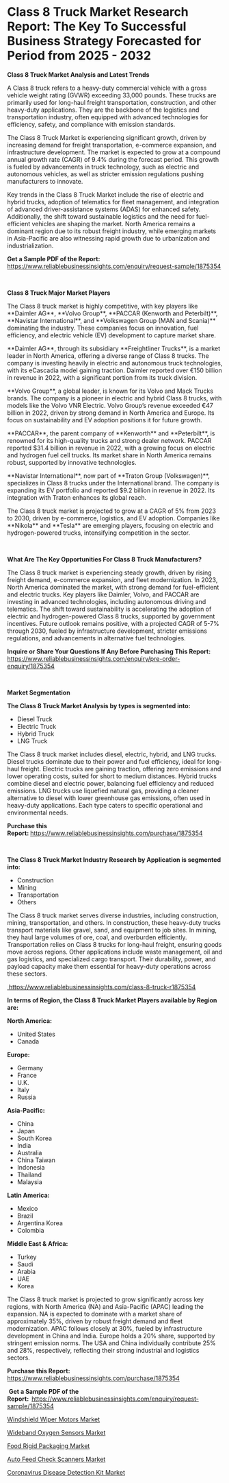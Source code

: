 <p><h1>Class 8 Truck Market Research Report: The Key To Successful Business Strategy Forecasted for Period from 2025 - 2032</h1></p><p><strong>Class 8 Truck Market Analysis and Latest Trends</strong></p>
<p><p>A Class 8 truck refers to a heavy-duty commercial vehicle with a gross vehicle weight rating (GVWR) exceeding 33,000 pounds. These trucks are primarily used for long-haul freight transportation, construction, and other heavy-duty applications. They are the backbone of the logistics and transportation industry, often equipped with advanced technologies for efficiency, safety, and compliance with emission standards.</p><p>The Class 8 Truck Market is experiencing significant growth, driven by increasing demand for freight transportation, e-commerce expansion, and infrastructure development. The market is expected to grow at a compound annual growth rate (CAGR) of 9.4% during the forecast period. This growth is fueled by advancements in truck technology, such as electric and autonomous vehicles, as well as stricter emission regulations pushing manufacturers to innovate.</p><p>Key trends in the Class 8 Truck Market include the rise of electric and hybrid trucks, adoption of telematics for fleet management, and integration of advanced driver-assistance systems (ADAS) for enhanced safety. Additionally, the shift toward sustainable logistics and the need for fuel-efficient vehicles are shaping the market. North America remains a dominant region due to its robust freight industry, while emerging markets in Asia-Pacific are also witnessing rapid growth due to urbanization and industrialization.</p></p>
<p><strong>Get a Sample PDF of the Report:&nbsp;</strong> <a href="https://www.reliablebusinessinsights.com/enquiry/request-sample/1875354?utm_campaign=75&utm_medium=2&utm_source=Github&utm_content=ia&utm_term=22012025&utm_id=class-8-truck">https://www.reliablebusinessinsights.com/enquiry/request-sample/1875354</a></p>
<p>&nbsp;</p>
<p><strong>Class 8 Truck Major Market Players</strong></p>
<p><p>The Class 8 truck market is highly competitive, with key players like **Daimler AG**, **Volvo Group**, **PACCAR (Kenworth and Peterbilt)**, **Navistar International**, and **Volkswagen Group (MAN and Scania)** dominating the industry. These companies focus on innovation, fuel efficiency, and electric vehicle (EV) development to capture market share.</p><p>**Daimler AG**, through its subsidiary **Freightliner Trucks**, is a market leader in North America, offering a diverse range of Class 8 trucks. The company is investing heavily in electric and autonomous truck technologies, with its eCascadia model gaining traction. Daimler reported over €150 billion in revenue in 2022, with a significant portion from its truck division.</p><p>**Volvo Group**, a global leader, is known for its Volvo and Mack Trucks brands. The company is a pioneer in electric and hybrid Class 8 trucks, with models like the Volvo VNR Electric. Volvo Group’s revenue exceeded €47 billion in 2022, driven by strong demand in North America and Europe. Its focus on sustainability and EV adoption positions it for future growth.</p><p>**PACCAR**, the parent company of **Kenworth** and **Peterbilt**, is renowned for its high-quality trucks and strong dealer network. PACCAR reported $31.4 billion in revenue in 2022, with a growing focus on electric and hydrogen fuel cell trucks. Its market share in North America remains robust, supported by innovative technologies.</p><p>**Navistar International**, now part of **Traton Group (Volkswagen)**, specializes in Class 8 trucks under the International brand. The company is expanding its EV portfolio and reported $9.2 billion in revenue in 2022. Its integration with Traton enhances its global reach.</p><p>The Class 8 truck market is projected to grow at a CAGR of 5% from 2023 to 2030, driven by e-commerce, logistics, and EV adoption. Companies like **Nikola** and **Tesla** are emerging players, focusing on electric and hydrogen-powered trucks, intensifying competition in the sector.</p></p>
<p>&nbsp;</p>
<p><strong>What Are The Key Opportunities For Class 8 Truck Manufacturers?</strong></p>
<p><p>The Class 8 truck market is experiencing steady growth, driven by rising freight demand, e-commerce expansion, and fleet modernization. In 2023, North America dominated the market, with strong demand for fuel-efficient and electric trucks. Key players like Daimler, Volvo, and PACCAR are investing in advanced technologies, including autonomous driving and telematics. The shift toward sustainability is accelerating the adoption of electric and hydrogen-powered Class 8 trucks, supported by government incentives. Future outlook remains positive, with a projected CAGR of 5-7% through 2030, fueled by infrastructure development, stricter emissions regulations, and advancements in alternative fuel technologies.</p></p>
<p><strong>Inquire or Share Your Questions If Any Before Purchasing This Report:</strong> <a href="https://www.reliablebusinessinsights.com/enquiry/pre-order-enquiry/1875354?utm_campaign=75&utm_medium=2&utm_source=Github&utm_content=ia&utm_term=22012025&utm_id=class-8-truck">https://www.reliablebusinessinsights.com/enquiry/pre-order-enquiry/1875354</a></p>
<p>&nbsp;</p>
<p><strong>Market Segmentation</strong></p>
<p><strong>The Class 8 Truck Market Analysis by types is segmented into:</strong></p>
<p><ul><li>Diesel Truck</li><li>Electric Truck</li><li>Hybrid Truck</li><li>LNG Truck</li></ul></p>
<p><p>The Class 8 truck market includes diesel, electric, hybrid, and LNG trucks. Diesel trucks dominate due to their power and fuel efficiency, ideal for long-haul freight. Electric trucks are gaining traction, offering zero emissions and lower operating costs, suited for short to medium distances. Hybrid trucks combine diesel and electric power, balancing fuel efficiency and reduced emissions. LNG trucks use liquefied natural gas, providing a cleaner alternative to diesel with lower greenhouse gas emissions, often used in heavy-duty applications. Each type caters to specific operational and environmental needs.</p></p>
<p><strong>Purchase this Report:&nbsp;</strong><a href="https://www.reliablebusinessinsights.com/purchase/1875354?utm_campaign=75&utm_medium=2&utm_source=Github&utm_content=ia&utm_term=22012025&utm_id=class-8-truck">https://www.reliablebusinessinsights.com/purchase/1875354</a></p>
<p>&nbsp;</p>
<p><strong>The Class 8 Truck Market Industry Research by Application is segmented into:</strong></p>
<p><ul><li>Construction</li><li>Mining</li><li>Transportation</li><li>Others</li></ul></p>
<p><p>The Class 8 truck market serves diverse industries, including construction, mining, transportation, and others. In construction, these heavy-duty trucks transport materials like gravel, sand, and equipment to job sites. In mining, they haul large volumes of ore, coal, and overburden efficiently. Transportation relies on Class 8 trucks for long-haul freight, ensuring goods move across regions. Other applications include waste management, oil and gas logistics, and specialized cargo transport. Their durability, power, and payload capacity make them essential for heavy-duty operations across these sectors.</p></p>
<p><a href="https://www.reliablebusinessinsights.com/class-8-truck-r1875354?utm_campaign=75&utm_medium=2&utm_source=Github&utm_content=ia&utm_term=22012025&utm_id=class-8-truck">&nbsp;https://www.reliablebusinessinsights.com/class-8-truck-r1875354</a></p>
<p><strong>In terms of Region, the Class 8 Truck Market Players available by Region are:</strong></p>
<p>
    <p> <strong> North America: </strong>
        <ul>
            <li>United States</li>
            <li>Canada</li>
        </ul>
        </p> 
    <p> <strong> Europe: </strong>
        <ul>
            <li>Germany</li>
            <li>France</li>
            <li>U.K.</li>
            <li>Italy</li>
            <li>Russia</li>
        </ul>
        </p> 
    <p> <strong> Asia-Pacific: </strong>
        <ul>
            <li>China</li>
            <li>Japan</li>
            <li>South Korea</li>
            <li>India</li>
            <li>Australia</li>
            <li>China Taiwan</li>
            <li>Indonesia</li>
            <li>Thailand</li>
            <li>Malaysia</li>
        </ul>
        </p> 
    <p> <strong> Latin America: </strong>
        <ul>
            <li>Mexico</li>
            <li>Brazil</li>
            <li>Argentina Korea</li>
            <li>Colombia</li>
        </ul>
        </p> 
    <p> <strong> Middle East & Africa: </strong>
        <ul>
            <li>Turkey</li>
            <li>Saudi</li>
            <li>Arabia</li>
            <li>UAE</li>
            <li>Korea</li>
        </ul>
    </p>
    </p>
<p><p>The Class 8 truck market is projected to grow significantly across key regions, with North America (NA) and Asia-Pacific (APAC) leading the expansion. NA is expected to dominate with a market share of approximately 35%, driven by robust freight demand and fleet modernization. APAC follows closely at 30%, fueled by infrastructure development in China and India. Europe holds a 20% share, supported by stringent emission norms. The USA and China individually contribute 25% and 28%, respectively, reflecting their strong industrial and logistics sectors.</p></p>
<p><strong>Purchase this Report: </strong><a href="https://www.reliablebusinessinsights.com/purchase/1875354?utm_campaign=75&utm_medium=2&utm_source=Github&utm_content=ia&utm_term=22012025&utm_id=class-8-truck">https://www.reliablebusinessinsights.com/purchase/1875354</a></p>
<p>&nbsp;<strong>Get a Sample PDF of the Report:&nbsp;&nbsp;</strong><a href="https://www.reliablebusinessinsights.com/enquiry/request-sample/1875354?utm_campaign=75&utm_medium=2&utm_source=Github&utm_content=ia&utm_term=22012025&utm_id=class-8-truck">https://www.reliablebusinessinsights.com/enquiry/request-sample/1875354</a></p>
<p><strong></strong></p>
<p><p><a href="https://github.com/rileymgdorcas/Market-Research-Report-List-1/blob/main/windshield-wiper-motors-market.md?utm_campaign=75&utm_medium=2&utm_source=Github&utm_content=ia&utm_term=22012025&utm_id=class-8-truck">Windshield Wiper Motors Market</a></p><p><a href="https://github.com/lehumiston1971679/Market-Research-Report-List-1/blob/main/wideband-oxygen-sensors-market.md?utm_campaign=75&utm_medium=2&utm_source=Github&utm_content=ia&utm_term=22012025&utm_id=class-8-truck">Wideband Oxygen Sensors Market</a></p><p><a href="https://www.linkedin.com/pulse/projected-growth-food-rigid-packaging-market-size-scope-6xprc?utm_campaign=75&utm_medium=2&utm_source=Github&utm_content=ia&utm_term=22012025&utm_id=class-8-truck">Food Rigid Packaging Market</a></p><p><a href="https://www.linkedin.com/pulse/in-depth-auto-feed-check-scanners-market-research-comprehensive-u8j4e?utm_campaign=75&utm_medium=2&utm_source=Github&utm_content=ia&utm_term=22012025&utm_id=class-8-truck">Auto Feed Check Scanners Market</a></p><p><a href="https://www.linkedin.com/pulse/growth-forecast-coronavirus-disease-detection-kit-market-3ddqe?utm_campaign=75&utm_medium=2&utm_source=Github&utm_content=ia&utm_term=22012025&utm_id=class-8-truck">Coronavirus Disease Detection Kit Market</a></p></p>